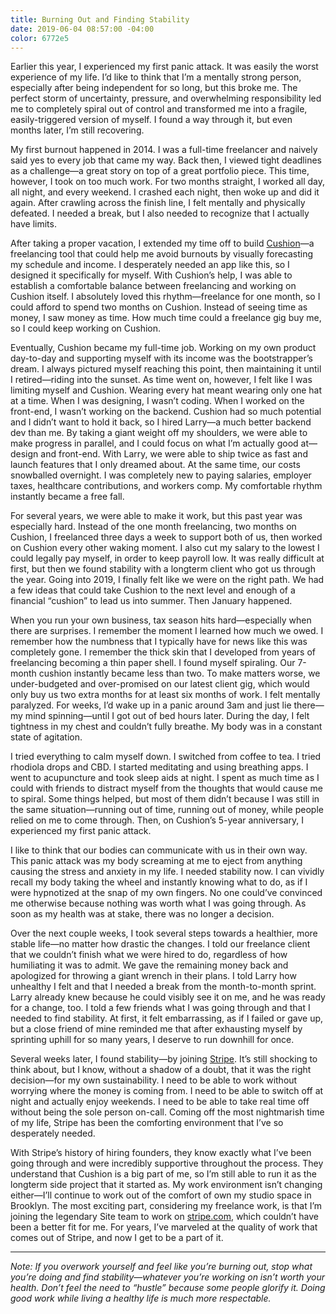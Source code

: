 ```yaml
---
title: Burning Out and Finding Stability
date: 2019-06-04 08:57:00 -04:00
color: 6772e5
---
```

Earlier this year, I experienced my first panic attack. It was easily the worst experience of my life. I’d like to think that I’m a mentally strong person, especially after being independent for so long, but this broke me. The perfect storm of uncertainty, pressure, and overwhelming responsibility led me to completely spiral out of control and transformed me into a fragile, easily-triggered version of myself. I found a way through it, but even months later, I’m still recovering.

My first burnout happened in 2014. I was a full-time freelancer and naively said yes to every job that came my way. Back then, I viewed tight deadlines as a challenge—a great story on top of a great portfolio piece. This time, however, I took on too much work. For two months straight, I worked all day, all night, and every weekend. I crashed each night, then woke up and did it again. After crawling across the finish line, I felt mentally and physically defeated. I needed a break, but I also needed to recognize that I actually have limits.

After taking a proper vacation, I extended my time off to build [Cushion](https://cushionapp.com)—a freelancing tool that could help me avoid burnouts by visually forecasting my schedule and income. I desperately needed an app like this, so I designed it specifically for myself. With Cushion’s help, I was able to establish a comfortable balance between freelancing and working on Cushion itself. I absolutely loved this rhythm—freelance for one month, so I could afford to spend two months on Cushion. Instead of seeing time as money, I saw money as time. How much time could a freelance gig buy me, so I could keep working on Cushion.

Eventually, Cushion became my full-time job. Working on my own product day-to-day and supporting myself with its income was the bootstrapper’s dream. I always pictured myself reaching this point, then maintaining it until I retired—riding into the sunset. As time went on, however, I felt like I was limiting myself and Cushion. Wearing every hat meant wearing only one hat at a time. When I was designing, I wasn’t coding. When I worked on the front-end, I wasn’t working on the backend. Cushion had so much potential and I didn’t want to hold it back, so I hired Larry—a much better backend dev than me. By taking a giant weight off my shoulders, we were able to make progress in parallel, and I could focus on what I’m actually good at—design and front-end. With Larry, we were able to ship twice as fast and launch features that I only dreamed about. At the same time, our costs snowballed overnight. I was completely new to paying salaries, employer taxes, healthcare contributions, and workers comp. My comfortable rhythm instantly became a free fall.

For several years, we were able to make it work, but this past year was especially hard. Instead of the one month freelancing, two months on Cushion, I freelanced three days a week to support both of us, then worked on Cushion every other waking moment. I also cut my salary to the lowest I could legally pay myself, in order to keep payroll low. It was really difficult at first, but then we found stability with a longterm client who got us through the year. Going into 2019, I finally felt like we were on the right path. We had a few ideas that could take Cushion to the next level and enough of a financial “cushion” to lead us into summer. Then January happened.

When you run your own business, tax season hits hard—especially when there are surprises. I remember the moment I learned how much we owed. I remember how the numbness that I typically have for news like this was completely gone. I remember the thick skin that I developed from years of freelancing becoming a thin paper shell. I found myself spiraling. Our 7-month cushion instantly became less than two. To make matters worse, we under-budgeted and over-promised on our latest client gig, which would only buy us two extra months for at least six months of work. I felt mentally paralyzed. For weeks, I’d wake up in a panic around 3am and just lie there—my mind spinning—until I got out of bed hours later. During the day, I felt tightness in my chest and couldn’t fully breathe. My body was in a constant state of agitation.

I tried everything to calm myself down. I switched from coffee to tea. I tried rhodiola drops and CBD. I started meditating and using breathing apps. I went to acupuncture and took sleep aids at night. I spent as much time as I could with friends to distract myself from the thoughts that would cause me to spiral. Some things helped, but most of them didn’t because I was still in the same situation—running out of time, running out of money, while people relied on me to come through. Then, on Cushion’s 5-year anniversary, I experienced my first panic attack.

I like to think that our bodies can communicate with us in their own way. This panic attack was my body screaming at me to eject from anything causing the stress and anxiety in my life. I needed stability now. I can vividly recall my body taking the wheel and instantly knowing what to do, as if I were hypnotized at the snap of my own fingers. No one could’ve convinced me otherwise because nothing was worth what I was going through. As soon as my health was at stake, there was no longer a decision.

Over the next couple weeks, I took several steps towards a healthier, more stable life—no matter how drastic the changes. I told our freelance client that we couldn’t finish what we were hired to do, regardless of how humiliating it was to admit. We gave the remaining money back and apologized for throwing a giant wrench in their plans. I told Larry how unhealthy I felt and that I needed a break from the month-to-month sprint. Larry already knew because he could visibly see it on me, and he was ready for a change, too. I told a few friends what I was going through and that I needed to find stability. At first, it felt embarrassing, as if I failed or gave up, but a close friend of mine reminded me that after exhausting myself by sprinting uphill for so many years, I deserve to run downhill for once.

Several weeks later, I found stability—by joining [Stripe](https://stripe.com). It’s still shocking to think about, but I know, without a shadow of a doubt, that it was the right decision—for my own sustainability. I need to be able to work without worrying where the money is coming from. I need to be able to switch off at night and actually enjoy weekends. I need to be able to take real time off without being the sole person on-call. Coming off the most nightmarish time of my life, Stripe has been the comforting environment that I’ve so desperately needed.

With Stripe’s history of hiring founders, they know exactly what I’ve been going through and were incredibly supportive throughout the process. They understand that Cushion is a big part of me, so I’m still able to run it as the longterm side project that it started as. My work environment isn’t changing either—I’ll continue to work out of the comfort of own my studio space in Brooklyn. The most exciting part, considering my freelance work, is that I’m joining the legendary Site team to work on [stripe.com](https://stripe.com), which couldn’t have been a better fit for me. For years, I’ve marveled at the quality of work that comes out of Stripe, and now I get to be a part of it.

---

*Note: If you overwork yourself and feel like you’re burning out, stop what you’re doing and find stability—whatever you’re working on isn’t worth your health. Don’t feel the need to “hustle” because some people glorify it. Doing good work while living a healthy life is much more respectable.*